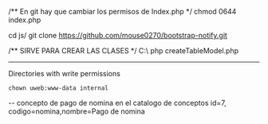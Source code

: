 
/** En git hay que cambiar los permisos de Index.php  */
chmod 0644  index.php

cd js/
git clone https://github.com/mouse0270/bootstrap-notify.git

/** SIRVE PARA CREAR LAS CLASES */
C:\ php createTableModel.php <TABLA> <NOMBRECLASE>


-------------

Directories with write permissions

```
chown uweb:www-data internal
```

-- 
concepto de pago de nomina en el catalogo de conceptos
id=7, codigo=nomina,nombre=Pago de nomina
